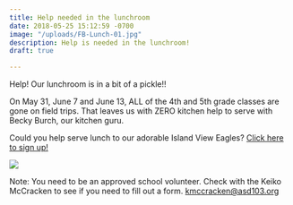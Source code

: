 ```yaml
---
title: Help needed in the lunchroom
date: 2018-05-25 15:12:59 -0700
image: "/uploads/FB-Lunch-01.jpg"
description: Help is needed in the lunchroom!
draft: true

---
```

Help! Our lunchroom is in a bit of a pickle!!

On May 31, June 7 and June 13, ALL of the 4th and 5th grade classes are gone on field trips. That leaves us with ZERO kitchen help to serve with Becky Burch, our kitchen guru.

Could you help serve lunch to our adorable Island View Eagles? [Click here to sign up!](http://bit.ly/2018lunchhelp "http://bit.ly/2018lunchhelp")

![](/uploads/BeckyBurch.jpg)

Note: You need to be an approved school volunteer. Check with the Keiko McCracken to see if you need to fill out a form. kmccracken@asd103.org